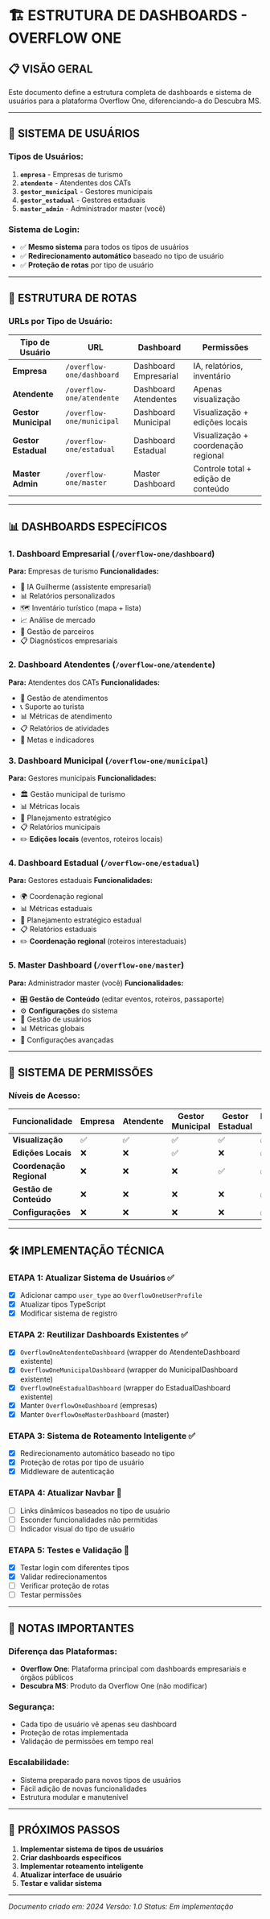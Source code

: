 # 🏗️ ESTRUTURA DE DASHBOARDS - OVERFLOW ONE

## 📋 **VISÃO GERAL**

Este documento define a estrutura completa de dashboards e sistema de usuários para a plataforma Overflow One, diferenciando-a do Descubra MS.

---

## 🎯 **SISTEMA DE USUÁRIOS**

### **Tipos de Usuários:**
1. **`empresa`** - Empresas de turismo
2. **`atendente`** - Atendentes dos CATs
3. **`gestor_municipal`** - Gestores municipais
4. **`gestor_estadual`** - Gestores estaduais
5. **`master_admin`** - Administrador master (você)

### **Sistema de Login:**
- ✅ **Mesmo sistema** para todos os tipos de usuários
- ✅ **Redirecionamento automático** baseado no tipo de usuário
- ✅ **Proteção de rotas** por tipo de usuário

---

## 🚀 **ESTRUTURA DE ROTAS**

### **URLs por Tipo de Usuário:**

| Tipo de Usuário | URL | Dashboard | Permissões |
|------------------|-----|-----------|------------|
| **Empresa** | `/overflow-one/dashboard` | Dashboard Empresarial | IA, relatórios, inventário |
| **Atendente** | `/overflow-one/atendente` | Dashboard Atendentes | Apenas visualização |
| **Gestor Municipal** | `/overflow-one/municipal` | Dashboard Municipal | Visualização + edições locais |
| **Gestor Estadual** | `/overflow-one/estadual` | Dashboard Estadual | Visualização + coordenação regional |
| **Master Admin** | `/overflow-one/master` | Master Dashboard | Controle total + edição de conteúdo |

---

## 📊 **DASHBOARDS ESPECÍFICOS**

### **1. Dashboard Empresarial** (`/overflow-one/dashboard`)
**Para:** Empresas de turismo
**Funcionalidades:**
- 🤖 IA Guilherme (assistente empresarial)
- 📊 Relatórios personalizados
- 🗺️ Inventário turístico (mapa + lista)
- 📈 Análise de mercado
- 💼 Gestão de parceiros
- 📋 Diagnósticos empresariais

### **2. Dashboard Atendentes** (`/overflow-one/atendente`)
**Para:** Atendentes dos CATs
**Funcionalidades:**
- 👥 Gestão de atendimentos
- 📞 Suporte ao turista
- 📊 Métricas de atendimento
- 📋 Relatórios de atividades
- 🎯 Metas e indicadores

### **3. Dashboard Municipal** (`/overflow-one/municipal`)
**Para:** Gestores municipais
**Funcionalidades:**
- 🏛️ Gestão municipal de turismo
- 📊 Métricas locais
- 🎯 Planejamento estratégico
- 📋 Relatórios municipais
- ✏️ **Edições locais** (eventos, roteiros locais)

### **4. Dashboard Estadual** (`/overflow-one/estadual`)
**Para:** Gestores estaduais
**Funcionalidades:**
- 🌍 Coordenação regional
- 📊 Métricas estaduais
- 🎯 Planejamento estratégico estadual
- 📋 Relatórios estaduais
- ✏️ **Coordenação regional** (roteiros interestaduais)

### **5. Master Dashboard** (`/overflow-one/master`)
**Para:** Administrador master (você)
**Funcionalidades:**
- 🎛️ **Gestão de Conteúdo** (editar eventos, roteiros, passaporte)
- ⚙️ **Configurações** do sistema
- 👥 Gestão de usuários
- 📊 Métricas globais
- 🔧 Configurações avançadas

---

## 🔐 **SISTEMA DE PERMISSÕES**

### **Níveis de Acesso:**

| Funcionalidade | Empresa | Atendente | Gestor Municipal | Gestor Estadual | Master Admin |
|----------------|---------|-----------|------------------|-----------------|--------------|
| **Visualização** | ✅ | ✅ | ✅ | ✅ | ✅ |
| **Edições Locais** | ❌ | ❌ | ✅ | ❌ | ✅ |
| **Coordenação Regional** | ❌ | ❌ | ❌ | ✅ | ✅ |
| **Gestão de Conteúdo** | ❌ | ❌ | ❌ | ❌ | ✅ |
| **Configurações** | ❌ | ❌ | ❌ | ❌ | ✅ |

---

## 🛠️ **IMPLEMENTAÇÃO TÉCNICA**

### **ETAPA 1: Atualizar Sistema de Usuários** ✅
- [x] Adicionar campo `user_type` ao `OverflowOneUserProfile`
- [x] Atualizar tipos TypeScript
- [x] Modificar sistema de registro

### **ETAPA 2: Reutilizar Dashboards Existentes** ✅
- [x] `OverflowOneAtendenteDashboard` (wrapper do AtendenteDashboard existente)
- [x] `OverflowOneMunicipalDashboard` (wrapper do MunicipalDashboard existente)
- [x] `OverflowOneEstadualDashboard` (wrapper do EstadualDashboard existente)
- [x] Manter `OverflowOneDashboard` (empresas)
- [x] Manter `OverflowOneMasterDashboard` (master)

### **ETAPA 3: Sistema de Roteamento Inteligente** ✅
- [x] Redirecionamento automático baseado no tipo
- [x] Proteção de rotas por tipo de usuário
- [x] Middleware de autenticação

### **ETAPA 4: Atualizar Navbar** 🔄
- [ ] Links dinâmicos baseados no tipo de usuário
- [ ] Esconder funcionalidades não permitidas
- [ ] Indicador visual do tipo de usuário

### **ETAPA 5: Testes e Validação** 🔄
- [x] Testar login com diferentes tipos
- [x] Validar redirecionamentos
- [ ] Verificar proteção de rotas
- [ ] Testar permissões

---

## 📝 **NOTAS IMPORTANTES**

### **Diferença das Plataformas:**
- **Overflow One**: Plataforma principal com dashboards empresariais e órgãos públicos
- **Descubra MS**: Produto da Overflow One (não modificar)

### **Segurança:**
- Cada tipo de usuário vê apenas seu dashboard
- Proteção de rotas implementada
- Validação de permissões em tempo real

### **Escalabilidade:**
- Sistema preparado para novos tipos de usuários
- Fácil adição de novas funcionalidades
- Estrutura modular e manutenível

---

## 🎯 **PRÓXIMOS PASSOS**

1. **Implementar sistema de tipos de usuários**
2. **Criar dashboards específicos**
3. **Implementar roteamento inteligente**
4. **Atualizar interface de usuário**
5. **Testar e validar sistema**

---

*Documento criado em: 2024*
*Versão: 1.0*
*Status: Em implementação*
